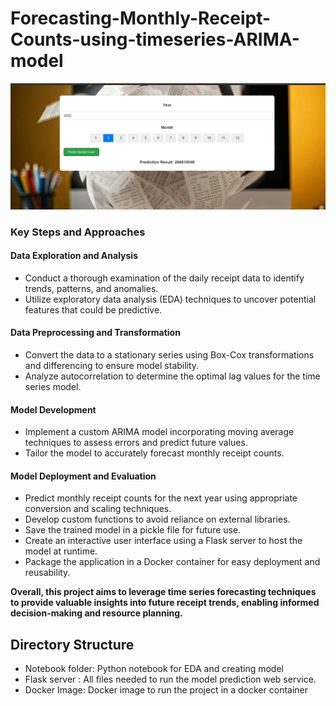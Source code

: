 # Forecasting-Monthly-Receipt-Counts-using-timeseries-ARIMA-model

![UI Screenshot](UI_screenshot.JPG)

### Key Steps and Approaches

#### Data Exploration and Analysis
* Conduct a thorough examination of the daily receipt data to identify trends, patterns, and anomalies.
* Utilize exploratory data analysis (EDA) techniques to uncover potential features that could be predictive.

#### Data Preprocessing and Transformation
* Convert the data to a stationary series using Box-Cox transformations and differencing to ensure model stability.
* Analyze autocorrelation to determine the optimal lag values for the time series model.

#### Model Development
* Implement a custom ARIMA model incorporating moving average techniques to assess errors and predict future values.
* Tailor the model to accurately forecast monthly receipt counts.

#### Model Deployment and Evaluation
* Predict monthly receipt counts for the next year using appropriate conversion and scaling techniques.
* Develop custom functions to avoid reliance on external libraries.
* Save the trained model in a pickle file for future use.
* Create an interactive user interface using a Flask server to host the model at runtime.
* Package the application in a Docker container for easy deployment and reusability.

**Overall, this project aims to leverage time series forecasting techniques to provide valuable insights into future receipt trends, enabling informed decision-making and resource planning.**


## Directory Structure
* Notebook folder: Python notebook for EDA and creating model
* Flask server : All files needed to run the model prediction web service.
* Docker Image: Docker image to run the project in a docker container
